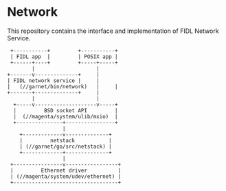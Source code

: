# Network

This repository contains the interface and implementation of FIDL
Network Service.

     +-----------+         +-----------+
     | FIDL app  |         | POSIX app |
     +------+----+         +-----+-----+
            |                    |
    +-------v--------------+     |
    | FIDL network service |     |
    |   (//garnet/bin/network)   |     |
    +-------+--------------+     |
            |                    |
      +-----v--------------------v-----+
      |         BSD socket API         |
      |  (//magenta/system/ulib/mxio)  |
      +---------------+----------------+
                      |
        +-------------v--------------+
        |         netstack           |
        | (//garnet/go/src/netstack) |
        +-------------+--------------+
                      |
     +----------------v-----------------+
     |         Ethernet driver          |
     | (//magenta/system/udev/ethernet) |
     +----------------------------------+

